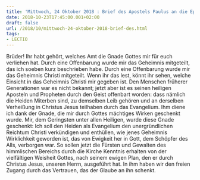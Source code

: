 ```yaml
---
title: 'Mittwoch, 24 Oktober 2018 : Brief des Apostels Paulus an die Epheser 3,2-12.'
date: 2018-10-23T17:45:00.001+02:00
draft: false
url: /2018/10/mittwoch-24-oktober-2018-brief-des.html
tags: 
- LECTIO
---
```


Brüder! Ihr habt gehört, welches Amt die Gnade Gottes mir für euch verliehen hat. Durch eine Offenbarung wurde mir das Geheimnis mitgeteilt, das ich soeben kurz beschrieben habe. Durch eine Offenbarung wurde mir das Geheimnis Christi mitgeteilt. Wenn ihr das lest, könnt ihr sehen, welche Einsicht in das Geheimnis Christi mir gegeben ist. Den Menschen früherer Generationen war es nicht bekannt; jetzt aber ist es seinen heiligen Aposteln und Propheten durch den Geist offenbart worden: dass nämlich die Heiden Miterben sind, zu demselben Leib gehören und an derselben Verheißung in Christus Jesus teilhaben durch das Evangelium. Ihm diene ich dank der Gnade, die mir durch Gottes mächtiges Wirken geschenkt wurde. Mir, dem Geringsten unter allen Heiligen, wurde diese Gnade geschenkt: Ich soll den Heiden als Evangelium den unergründlichen Reichtum Christi verkündigen und enthüllen, wie jenes Geheimnis Wirklichkeit geworden ist, das von Ewigkeit her in Gott, dem Schöpfer des Alls, verborgen war. So sollen jetzt die Fürsten und Gewalten des himmlischen Bereichs durch die Kirche Kenntnis erhalten von der vielfältigen Weisheit Gottes, nach seinem ewigen Plan, den er durch Christus Jesus, unseren Herrn, ausgeführt hat. In ihm haben wir den freien Zugang durch das Vertrauen, das der Glaube an ihn schenkt.
